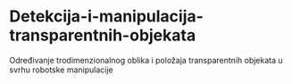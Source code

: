 # Detekcija-i-manipulacija-transparentnih-objekata
Određivanje trodimenzionalnog oblika i položaja transparentnih objekata u svrhu robotske manipulacije
